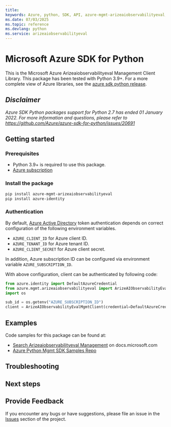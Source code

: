 ```yaml
---
title: 
keywords: Azure, python, SDK, API, azure-mgmt-arizeaiobservabilityeval, arizeaiobservabilityeval
ms.date: 07/03/2025
ms.topic: reference
ms.devlang: python
ms.service: arizeaiobservabilityeval
---
```

# Microsoft Azure SDK for Python

This is the Microsoft Azure Arizeaiobservabilityeval Management Client Library.
This package has been tested with Python 3.9+.
For a more complete view of Azure libraries, see the [azure sdk python release](https://aka.ms/azsdk/python/all).

## _Disclaimer_

_Azure SDK Python packages support for Python 2.7 has ended 01 January 2022. For more information and questions, please refer to https://github.com/Azure/azure-sdk-for-python/issues/20691_

## Getting started

### Prerequisites

- Python 3.9+ is required to use this package.
- [Azure subscription](https://azure.microsoft.com/free/)

### Install the package

```bash
pip install azure-mgmt-arizeaiobservabilityeval
pip install azure-identity
```

### Authentication

By default, [Azure Active Directory](https://aka.ms/awps/aad) token authentication depends on correct configuration of the following environment variables.

- `AZURE_CLIENT_ID` for Azure client ID.
- `AZURE_TENANT_ID` for Azure tenant ID.
- `AZURE_CLIENT_SECRET` for Azure client secret.

In addition, Azure subscription ID can be configured via environment variable `AZURE_SUBSCRIPTION_ID`.

With above configuration, client can be authenticated by following code:

```python
from azure.identity import DefaultAzureCredential
from azure.mgmt.arizeaiobservabilityeval import ArizeAIObservabilityEvalMgmtClient
import os

sub_id = os.getenv("AZURE_SUBSCRIPTION_ID")
client = ArizeAIObservabilityEvalMgmtClient(credential=DefaultAzureCredential(), subscription_id=sub_id)
```

## Examples

Code samples for this package can be found at:
- [Search Arizeaiobservabilityeval Management](/samples/browse/?languages=python&term=Getting%20started%20-%20Managing&terms=Getting%20started%20-%20Managing) on docs.microsoft.com
- [Azure Python Mgmt SDK Samples Repo](https://aka.ms/azsdk/python/mgmt/samples)


## Troubleshooting

## Next steps

## Provide Feedback

If you encounter any bugs or have suggestions, please file an issue in the
[Issues](https://github.com/Azure/azure-sdk-for-python/issues)
section of the project. 

